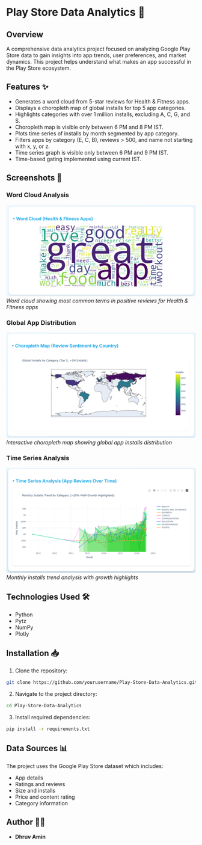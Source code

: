 # Play Store Data Analytics 📱

## Overview
A comprehensive data analytics project focused on analyzing Google Play Store data to gain insights into app trends, user preferences, and market dynamics. This project helps understand what makes an app successful in the Play Store ecosystem.

## Features ✨
- Generates a word cloud from 5-star reviews for Health & Fitness apps.
- Displays a choropleth map of global installs for top 5 app categories.
- Highlights categories with over 1 million installs, excluding A, C, G, and S.
- Choropleth map is visible only between 6 PM and 8 PM IST.
- Plots time series of installs by month segmented by app category.
- Filters apps by category (E, C, B), reviews > 500, and name not starting with x, y, or z.
- Time series graph is visible only between 6 PM and 9 PM IST.
- Time-based gating implemented using current IST.

## Screenshots 📸

### Word Cloud Analysis
![Word Cloud Analysis](images/wordcloud.png)
*Word cloud showing most common terms in positive reviews for Health & Fitness apps*

### Global App Distribution
![Choropleth Map](images/choropleth.png)
*Interactive choropleth map showing global app installs distribution*

### Time Series Analysis
![Time Series Analysis](images/timeseries.png)
*Monthly installs trend analysis with growth highlights*

## Technologies Used 🛠
- Python
- Pytz
- NumPy
- Plotly

## Installation 📥
1. Clone the repository:
```bash
git clone https://github.com/yourusername/Play-Store-Data-Analytics.git
```

2. Navigate to the project directory:
```bash
cd Play-Store-Data-Analytics
```

3. Install required dependencies:
```bash
pip install -r requirements.txt
```

## Data Sources 📊
The project uses the Google Play Store dataset which includes:
- App details
- Ratings and reviews
- Size and installs
- Price and content rating
- Category information


## Author 👨‍💻
- **Dhruv Amin**


